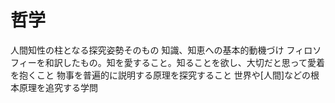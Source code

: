# 哲学
 人間知性の柱となる探究姿勢そのもの
 知識、知恵への基本的動機づけ
 フィロソフィーを和訳したもの。知を愛すること。知ることを欲し、大切だと思って愛着を抱くこと
 物事を普遍的に説明する原理を探究すること
 世界や[人間]などの根本原理を追究する学問

